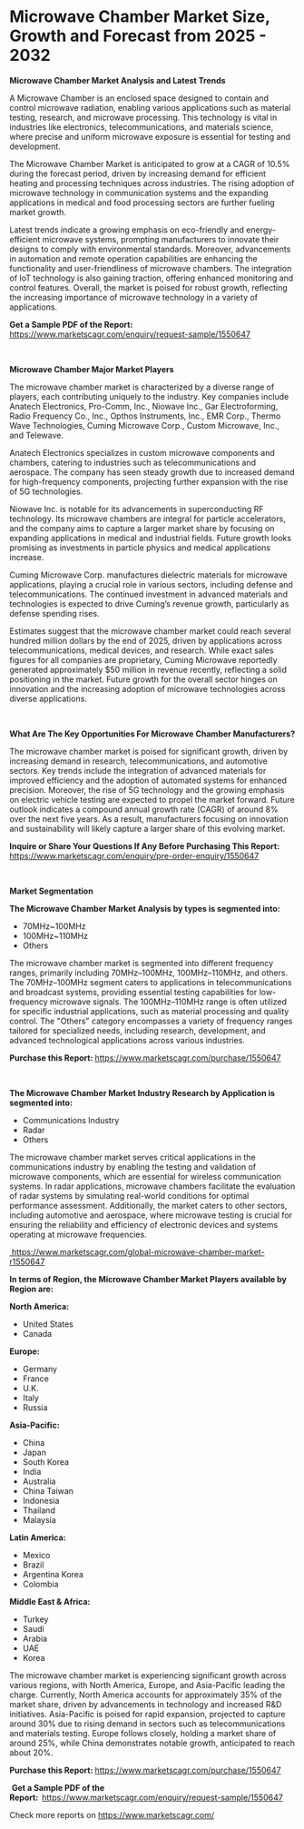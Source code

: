 <p><h1>Microwave Chamber Market Size, Growth and Forecast from 2025 - 2032</h1></p><p><strong>Microwave Chamber Market Analysis and Latest Trends</strong></p>
<p><p>A Microwave Chamber is an enclosed space designed to contain and control microwave radiation, enabling various applications such as material testing, research, and microwave processing. This technology is vital in industries like electronics, telecommunications, and materials science, where precise and uniform microwave exposure is essential for testing and development.</p><p>The Microwave Chamber Market is anticipated to grow at a CAGR of 10.5% during the forecast period, driven by increasing demand for efficient heating and processing techniques across industries. The rising adoption of microwave technology in communication systems and the expanding applications in medical and food processing sectors are further fueling market growth. </p><p>Latest trends indicate a growing emphasis on eco-friendly and energy-efficient microwave systems, prompting manufacturers to innovate their designs to comply with environmental standards. Moreover, advancements in automation and remote operation capabilities are enhancing the functionality and user-friendliness of microwave chambers. The integration of IoT technology is also gaining traction, offering enhanced monitoring and control features. Overall, the market is poised for robust growth, reflecting the increasing importance of microwave technology in a variety of applications.</p></p>
<p><strong>Get a Sample PDF of the Report:&nbsp;</strong> <a href="https://www.marketscagr.com/enquiry/request-sample/1550647?utm_campaign=2445&utm_medium=2&utm_source=Github&utm_content=ia&utm_term=02032025&utm_id=microwave-chamber">https://www.marketscagr.com/enquiry/request-sample/1550647</a></p>
<p>&nbsp;</p>
<p><strong>Microwave Chamber Major Market Players</strong></p>
<p><p>The microwave chamber market is characterized by a diverse range of players, each contributing uniquely to the industry. Key companies include Anatech Electronics, Pro-Comm, Inc., Niowave Inc., Gar Electroforming, Radio Frequency Co., Inc., Opthos Instruments, Inc., EMR Corp., Thermo Wave Technologies, Cuming Microwave Corp., Custom Microwave, Inc., and Telewave. </p><p>Anatech Electronics specializes in custom microwave components and chambers, catering to industries such as telecommunications and aerospace. The company has seen steady growth due to increased demand for high-frequency components, projecting further expansion with the rise of 5G technologies.</p><p>Niowave Inc. is notable for its advancements in superconducting RF technology. Its microwave chambers are integral for particle accelerators, and the company aims to capture a larger market share by focusing on expanding applications in medical and industrial fields. Future growth looks promising as investments in particle physics and medical applications increase.</p><p>Cuming Microwave Corp. manufactures dielectric materials for microwave applications, playing a crucial role in various sectors, including defense and telecommunications. The continued investment in advanced materials and technologies is expected to drive Cuming’s revenue growth, particularly as defense spending rises.</p><p>Estimates suggest that the microwave chamber market could reach several hundred million dollars by the end of 2025, driven by applications across telecommunications, medical devices, and research. While exact sales figures for all companies are proprietary, Cuming Microwave reportedly generated approximately $50 million in revenue recently, reflecting a solid positioning in the market. Future growth for the overall sector hinges on innovation and the increasing adoption of microwave technologies across diverse applications.</p></p>
<p>&nbsp;</p>
<p><strong>What Are The Key Opportunities For Microwave Chamber Manufacturers?</strong></p>
<p><p>The microwave chamber market is poised for significant growth, driven by increasing demand in research, telecommunications, and automotive sectors. Key trends include the integration of advanced materials for improved efficiency and the adoption of automated systems for enhanced precision. Moreover, the rise of 5G technology and the growing emphasis on electric vehicle testing are expected to propel the market forward. Future outlook indicates a compound annual growth rate (CAGR) of around 8% over the next five years. As a result, manufacturers focusing on innovation and sustainability will likely capture a larger share of this evolving market.</p></p>
<p><strong>Inquire or Share Your Questions If Any Before Purchasing This Report:</strong> <a href="https://www.marketscagr.com/enquiry/pre-order-enquiry/1550647?utm_campaign=2445&utm_medium=2&utm_source=Github&utm_content=ia&utm_term=02032025&utm_id=microwave-chamber">https://www.marketscagr.com/enquiry/pre-order-enquiry/1550647</a></p>
<p>&nbsp;</p>
<p><strong>Market Segmentation</strong></p>
<p><strong>The Microwave Chamber Market Analysis by types is segmented into:</strong></p>
<p><ul><li>70MHz~100MHz</li><li>100MHz~110MHz</li><li>Others</li></ul></p>
<p><p>The microwave chamber market is segmented into different frequency ranges, primarily including 70MHz–100MHz, 100MHz–110MHz, and others. The 70MHz–100MHz segment caters to applications in telecommunications and broadcast systems, providing essential testing capabilities for low-frequency microwave signals. The 100MHz–110MHz range is often utilized for specific industrial applications, such as material processing and quality control. The "Others" category encompasses a variety of frequency ranges tailored for specialized needs, including research, development, and advanced technological applications across various industries.</p></p>
<p><strong>Purchase this Report:&nbsp;</strong><a href="https://www.marketscagr.com/purchase/1550647?utm_campaign=2445&utm_medium=2&utm_source=Github&utm_content=ia&utm_term=02032025&utm_id=microwave-chamber">https://www.marketscagr.com/purchase/1550647</a></p>
<p>&nbsp;</p>
<p><strong>The Microwave Chamber Market Industry Research by Application is segmented into:</strong></p>
<p><ul><li>Communications Industry</li><li>Radar</li><li>Others</li></ul></p>
<p><p>The microwave chamber market serves critical applications in the communications industry by enabling the testing and validation of microwave components, which are essential for wireless communication systems. In radar applications, microwave chambers facilitate the evaluation of radar systems by simulating real-world conditions for optimal performance assessment. Additionally, the market caters to other sectors, including automotive and aerospace, where microwave testing is crucial for ensuring the reliability and efficiency of electronic devices and systems operating at microwave frequencies.</p></p>
<p><a href="https://www.marketscagr.com/global-microwave-chamber-market-r1550647?utm_campaign=2445&utm_medium=2&utm_source=Github&utm_content=ia&utm_term=02032025&utm_id=microwave-chamber">&nbsp;https://www.marketscagr.com/global-microwave-chamber-market-r1550647</a></p>
<p><strong>In terms of Region, the Microwave Chamber Market Players available by Region are:</strong></p>
<p>
    <p> <strong> North America: </strong>
        <ul>
            <li>United States</li>
            <li>Canada</li>
        </ul>
        </p> 
    <p> <strong> Europe: </strong>
        <ul>
            <li>Germany</li>
            <li>France</li>
            <li>U.K.</li>
            <li>Italy</li>
            <li>Russia</li>
        </ul>
        </p> 
    <p> <strong> Asia-Pacific: </strong>
        <ul>
            <li>China</li>
            <li>Japan</li>
            <li>South Korea</li>
            <li>India</li>
            <li>Australia</li>
            <li>China Taiwan</li>
            <li>Indonesia</li>
            <li>Thailand</li>
            <li>Malaysia</li>
        </ul>
        </p> 
    <p> <strong> Latin America: </strong>
        <ul>
            <li>Mexico</li>
            <li>Brazil</li>
            <li>Argentina Korea</li>
            <li>Colombia</li>
        </ul>
        </p> 
    <p> <strong> Middle East & Africa: </strong>
        <ul>
            <li>Turkey</li>
            <li>Saudi</li>
            <li>Arabia</li>
            <li>UAE</li>
            <li>Korea</li>
        </ul>
    </p>
    </p>
<p><p>The microwave chamber market is experiencing significant growth across various regions, with North America, Europe, and Asia-Pacific leading the charge. Currently, North America accounts for approximately 35% of the market share, driven by advancements in technology and increased R&D initiatives. Asia-Pacific is poised for rapid expansion, projected to capture around 30% due to rising demand in sectors such as telecommunications and materials testing. Europe follows closely, holding a market share of around 25%, while China demonstrates notable growth, anticipated to reach about 20%.</p></p>
<p><strong>Purchase this Report: </strong><a href="https://www.marketscagr.com/purchase/1550647?utm_campaign=2445&utm_medium=2&utm_source=Github&utm_content=ia&utm_term=02032025&utm_id=microwave-chamber">https://www.marketscagr.com/purchase/1550647</a></p>
<p>&nbsp;<strong>Get a Sample PDF of the Report:&nbsp;&nbsp;</strong><a href="https://www.marketscagr.com/enquiry/request-sample/1550647?utm_campaign=2445&utm_medium=2&utm_source=Github&utm_content=ia&utm_term=02032025&utm_id=microwave-chamber">https://www.marketscagr.com/enquiry/request-sample/1550647</a></p>
<p><strong></strong></p>
<p>Check more reports on <a href="https://www.marketscagr.com/?utm_campaign=2445&utm_medium=2&utm_source=Github&utm_content=ia&utm_term=02032025&utm_id=microwave-chamber">https://www.marketscagr.com/</a></p>